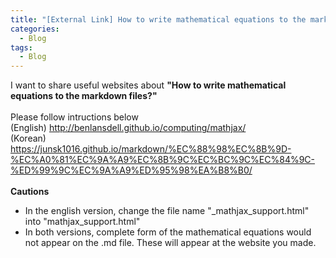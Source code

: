 ```yaml
---
title: "[External Link] How to write mathematical equations to the markdown files?"
categories:
  - Blog
tags:
  - Blog
---
```


I want to share useful websites about **"How to write mathematical equations to the markdown files?"** <br>
<br>
Please follow intructions below <br>
(English) <http://benlansdell.github.io/computing/mathjax/> <br>
(Korean) <https://junsk1016.github.io/markdown/%EC%88%98%EC%8B%9D-%EC%A0%81%EC%9A%A9%EC%8B%9C%EC%BC%9C%EC%84%9C-%ED%99%9C%EC%9A%A9%ED%95%98%EA%B8%B0/> <br>
<br>
**Cautions** <br>
* In the english version, change the file name "_mathjax_support.html"  into "mathjax_support.html" <br>
* In both versions, complete form of the mathematical equations would not appear on the .md file. These will appear at the website you made.

